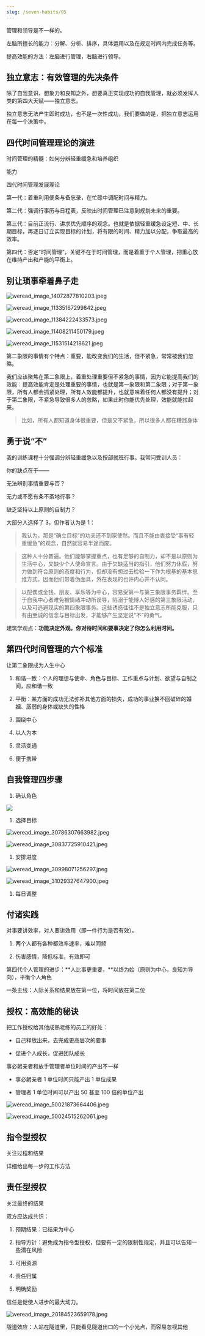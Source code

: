 ```yaml
---
slug: /seven-habits/05
---
```


管理和领导是不一样的。



左脑所擅长的能力：分解、分析、排序，具体运用以及在规定时间内完成任务等。



提高效能的方法：左脑进行管理，右脑进行领导。

## 独立意志：有效管理的先决条件

除了自我意识、想象力和良知之外，想要真正实现成功的自我管理，就必须发挥人类的第四大天赋——独立意志。



独立意志无法产生即时成功，也不是一次性成功，我们要做的是，把独立意志运用在每一个决策中。

## 四代时间管理理论的演进

时间管理的精髓：如何分辨轻重缓急和培养组织

能力



四代时间管理发展理论

第一代：着重利用便条与备忘录，在忙碌中调配时间与精力。

第二代：强调行事历与日程表，反映出时间管理已注意到规划未来的重要。

第三代：目前正流行、讲求优先顺序的观念。也就是依据轻重缓急设定短、中、长期目标，再逐日订立实现目标的计划，将有限的时间、精力加以分配，争取最高的效率。

第四代：否定“时间管理”，关键不在于时间管理，而是着重于个人管理，把重心放在维持产出和产能的平衡上。

## 别让琐事牵着鼻子走



![weread_image_14072877810203.jpeg](第五章+习惯三+要事第一自我管理的原则+f4e3caa2-f67d-4939-ba32-355682469385/weread_image_14072877810203.jpeg)



![weread_image_11335167299842.jpeg](第五章+习惯三+要事第一自我管理的原则+f4e3caa2-f67d-4939-ba32-355682469385/weread_image_11335167299842.jpeg)

![weread_image_11384222433573.jpeg](第五章+习惯三+要事第一自我管理的原则+f4e3caa2-f67d-4939-ba32-355682469385/weread_image_11384222433573.jpeg)

![weread_image_11408211450179.jpeg](第五章+习惯三+要事第一自我管理的原则+f4e3caa2-f67d-4939-ba32-355682469385/weread_image_11408211450179.jpeg)

![weread_image_11531514218621.jpeg](第五章+习惯三+要事第一自我管理的原则+f4e3caa2-f67d-4939-ba32-355682469385/weread_image_11531514218621.jpeg)

第二象限的事情有个特点：重要，能改变我们的生活，但不紧急，常常被我们忽略。





我们应该聚焦在第二象限上，着重处理重要但不紧急的事情，因为它能提高我们的效能：提高效能肯定是处理重要的事情，也就是第一象限和第二象限；对于第一象限，所有人都会抓紧处理，所有人效能都提升，也就意味着任何人都没有提升；对于第二象限，不紧急导致很多人的忽略，如果此时你能优先处理，效能就能拉起来。

> 比如，所有人都知道身体很重要，但是又不紧急，所以很多人都在糟践身体



## 勇于说“不”

我的训练课程十分强调分辨轻重缓急以及按部就班行事。我常问受训人员：

你的缺点在于——

无法辨别事情重要与否？

无力或不愿有条不紊地行事？

缺乏坚持以上原则的自制力？



大部分人选择了 3，但作者认为是 1：

> 我认为，那是“确立目标”的功夫还不到家使然。而且不能由衷接受“事有轻重缓急”的观念，自然就容易半途而废。

> 这种人十分普遍。他们能够掌握重点，也有足够的自制力，却不是以原则为生活中心，又缺少个人使命宣言。由于欠缺适当的指引，他们努力休假，努力做到符合原则的态度和行为，但却没有想过去检验一下作为根基的基本思维方式，因而他们带着伪面具，外在表现的也许内心并不认同。

> 以配偶或金钱、朋友、享乐等为中心，容易受第一与第三象限事务羁绊。至于自我中心者难免被情绪冲动所误导，陷溺于能博人好感的第三象限活动，以及可逃避现实的第四象限事务。这些诱惑往往不是独立意志所能克服，只有由至诚的信念与目标出发，才能够产生坚定说“不”的勇气。

建筑学观点：**功能决定外观，你对待时间和要事决定了你怎么利用时间。**





## 第四代时间管理的六个标准

让第二象限成为人生中心

1. 和谐一致：个人的理想与使命、角色与目标、工作重点与计划、欲望与自制之间，应和谐一致

2. 平衡：某方面的成功无法弥补其他方面的损失，成功的事业换不回破碎的婚姻、孱弱的身体或缺失的性格

3. 围绕中心

4. 以人为本

5. 灵活变通

6. 便于携带



## 自我管理四步骤

1. 确认角色

![](第五章+习惯三+要事第一自我管理的原则+f4e3caa2-f67d-4939-ba32-355682469385/weread_image_30667936886527.jpeg)


1. 选择目标

![weread_image_30786307663982.jpeg](第五章+习惯三+要事第一自我管理的原则+f4e3caa2-f67d-4939-ba32-355682469385/weread_image_30786307663982.jpeg)

![weread_image_30837725910421.jpeg](第五章+习惯三+要事第一自我管理的原则+f4e3caa2-f67d-4939-ba32-355682469385/weread_image_30837725910421.jpeg)

1. 安排进度

![weread_image_30998071256297.jpeg](第五章+习惯三+要事第一自我管理的原则+f4e3caa2-f67d-4939-ba32-355682469385/weread_image_30998071256297.jpeg)

![weread_image_31029327647900.jpeg](第五章+习惯三+要事第一自我管理的原则+f4e3caa2-f67d-4939-ba32-355682469385/weread_image_31029327647900.jpeg)

1. 每日调整

## 付诸实践

对事要讲效率，对人要讲效用（即一件行为是否有效）。

1. 两个人都有各种都效率速率，难以同频

2. 伤害感情，降低标准，有效即可



第四代个人管理的进步：**人比事更重要，**以终为始（原则为中心，良知为导向），平衡个人角色



一条主线：人际关系和结果放在第一位，将时间放在第二位



## 授权：高效能的秘诀

把工作授权给其他成熟老练的员工的好处：

- 自己释放出来，去完成更高层次的要事

- 促进个人成长，促进团队成长



事必躬亲者和放手管理者单位时间的产出不一样

- 事必躬亲者 1 单位时间只能产出 1 单位成果

- 管理者 1 单位时间可以产出 50 甚至 100 倍的单位产出

![weread_image_50021873664406.jpeg](第五章+习惯三+要事第一自我管理的原则+f4e3caa2-f67d-4939-ba32-355682469385/weread_image_50021873664406.jpeg)

![weread_image_50024515262061.jpeg](第五章+习惯三+要事第一自我管理的原则+f4e3caa2-f67d-4939-ba32-355682469385/weread_image_50024515262061.jpeg)

## 指令型授权

关注过程和结果

详细给出每一步的工作方法



## 责任型授权

关注最终的结果

双方应达成共识：

1. 预期结果：已结果为中心

2. 指导方针：避免成为指令型授权，但要有一定的限制性规定，并且可以告知一些潜在风险

3. 可用资源

4. 责任归属

5. 明确奖励



信任是促使人进步的最大动力。



![weread_image_20184523659178.jpeg](第五章+习惯三+要事第一自我管理的原则+f4e3caa2-f67d-4939-ba32-355682469385/weread_image_20184523659178.jpeg)





隧道效应：人站在隧道里，只能看见隧道出口的一个小光点，而容易忽视其他



